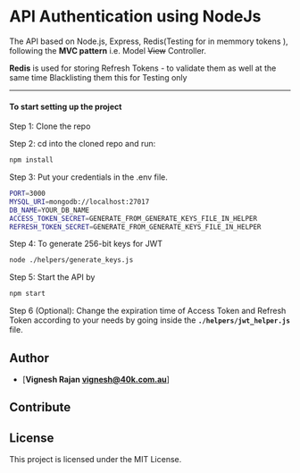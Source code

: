 # API Authentication using NodeJs

The API based on Node.js, Express,  Redis(Testing for in memmory tokens ), following the **MVC pattern** i.e. Model ~~View~~ Controller.


**Redis** is used for storing Refresh Tokens - to validate them as well at the same time Blacklisting them this for Testing only 


---

#### To start setting up the project

Step 1: Clone the repo


Step 2: cd into the cloned repo and run:

```bash
npm install
```

Step 3: Put your credentials in the .env file.

```bash
PORT=3000
MYSQL_URI=mongodb://localhost:27017
DB_NAME=YOUR_DB_NAME
ACCESS_TOKEN_SECRET=GENERATE_FROM_GENERATE_KEYS_FILE_IN_HELPER
REFRESH_TOKEN_SECRET=GENERATE_FROM_GENERATE_KEYS_FILE_IN_HELPER
```

Step 4: To generate 256-bit keys for JWT

```bash
node ./helpers/generate_keys.js
```

Step 5: Start the API by

```bash
npm start
```

Step 6 (Optional): Change the expiration time of Access Token and Refresh Token according to your needs by going inside the **`./helpers/jwt_helper.js`** file.

## Author

- [**Vignesh Rajan vignesh@40k.com.au**]

## Contribute

## License

This project is licensed under the MIT License.
